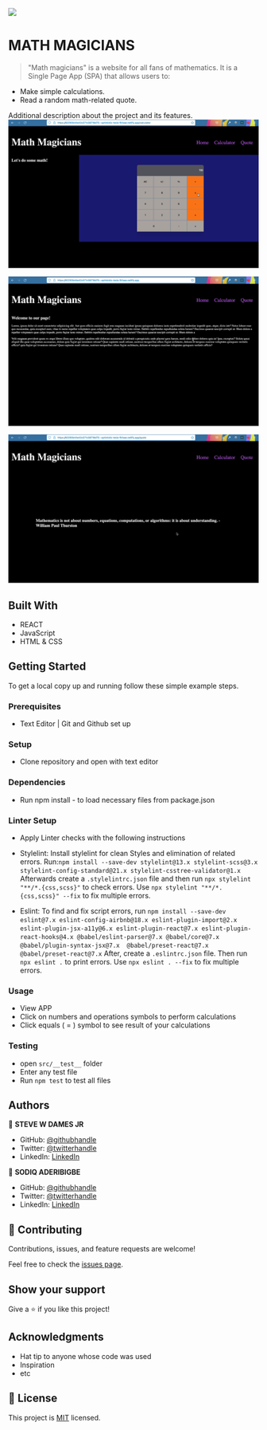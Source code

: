 ![](https://img.shields.io/badge/Microverse-blueviolet)

# MATH MAGICIANS

> "Math magicians" is a website for all fans of mathematics. It is a Single Page App (SPA) that allows users to:

- Make simple calculations.
- Read a random math-related quote.

Additional description about the project and its features.
![screenshot](./src/Images/img-calc.png)

![screenshot](./src/Images/img-home.png)

![screenshot](./src/Images/img-quotes.png)


## Built With

- REACT
- JavaScript
- HTML & CSS


## Getting Started

To get a local copy up and running follow these simple example steps.


### Prerequisites

- Text Editor | Git and Github set up


### Setup

- Clone repository and open with text editor
  

### Dependencies

- Run npm install - to load necessary files from package.json
  

### Linter Setup

- Apply Linter checks with the following instructions

* Stylelint: Install stylelint for clean Styles and elimination of related errors.
 Run:`npm install --save-dev stylelint@13.x stylelint-scss@3.x stylelint-config-standard@21.x stylelint-csstree-validator@1.x`
 Afterwards create a `.stylelintrc.json` file and then run `npx stylelint "**/*.{css,scss}"` to check errors. Use `npx stylelint "**/*.{css,scss}" --fix` to fix multiple errors.

* Eslint: To find and fix script errors, run `npm install --save-dev eslint@7.x eslint-config-airbnb@18.x eslint-plugin-import@2.x eslint-plugin-jsx-a11y@6.x eslint-plugin-react@7.x eslint-plugin-react-hooks@4.x @babel/eslint-parser@7.x @babel/core@7.x  @babel/plugin-syntax-jsx@7.x  @babel/preset-react@7.x @babel/preset-react@7.x`
After, create a `.eslintrc.json` file.
Then run `npx eslint .` to print errors. 
Use `npx eslint . --fix` to fix multiple errors.


### Usage

- View APP 
- Click on numbers and operations symbols to perform calculations
- Click equals ( = ) symbol to see result of your calculations


### Testing

- open `src/__test__` folder
- Enter any test file
- Run `npm test` to test all files


## Authors

👤 **STEVE W DAMES JR**

- GitHub: [@githubhandle](https://github.com/steveWDamesJr)
- Twitter: [@twitterhandle](https://twitter.com/Steve88312331)
- LinkedIn: [LinkedIn](https://www.linkedin.com/in/steve-w-dames-jr/)

👤 **SODIQ ADERIBIGBE**

- GitHub: [@githubhandle](https://github.com/deyemiobaa)
- Twitter: [@twitterhandle](https://twitter.com/deyemiobaa)
- LinkedIn: [LinkedIn](https://www.linkedin.com/in/sodiqa/)


## 🤝 Contributing

Contributions, issues, and feature requests are welcome!

Feel free to check the [issues page](../../issues/).


## Show your support

Give a ⭐️ if you like this project!


## Acknowledgments

- Hat tip to anyone whose code was used
- Inspiration
- etc


## 📝 License

This project is [MIT](./MIT.md) licensed.
